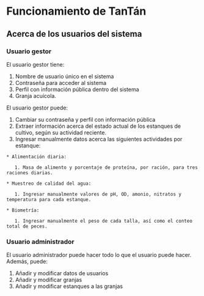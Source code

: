 # Funcionamiento de TanTán

## Acerca de los usuarios del sistema

### Usuario gestor

El usuario gestor tiene:

  1. Nombre de usuario único en el sistema
  2. Contraseña para acceder al sistema
  3. Perfil con información pública dentro del sistema
  4. Granja acuícola.

El usuario gestor puede:

  1. Cambiar su contraseña y perfil con información pública
  2. Extraer información acerca del estado actual de los estanques de cultivo, según su actividad reciente.
  3. Ingresar manualmente datos acerca las siguientes actividades por estanque:

    * Alimentación diaria:

       1. Masa de alimento y porcentaje de proteína, por ración, para tres raciones diarias.

    * Muestreo de calidad del agua:

       1. Ingresar manualmente valores de pH, OD, amonio, nitratos y temperatura para cada estanque.

    * Biometría:

       1. Ingresar manualmente el peso de cada talla, así como el conteo total de peces.


### Usuario administrador

El usuario administrador puede hacer todo lo que el usuario puede hacer. Además, puede:

  1. Añadir y modificar datos de usuarios
  2. Añadir y modificar granjas
  3. Añadir y modificar estanques a las granjas
